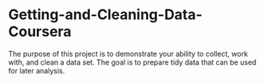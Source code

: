 # Getting-and-Cleaning-Data-Coursera
The purpose of this project is to demonstrate your ability to collect, work with, and clean a data set. The goal is to prepare tidy data that can be used for later analysis.

